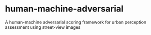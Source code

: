 # human-machine-adversarial
 A human-machine adversarial scoring framework for urban perception assessment using street-view images

